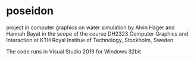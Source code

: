 # poseidon
project in computer graphics on water simulation
by Alvin Häger and Hannah Bayat
in the scope of the course DH2323 Computer Graphics and Interaction
at KTH Royal Institue of Technology, Stockholm, Sweden

The code runs in Visual Studio 2019 for Windows 32bit
